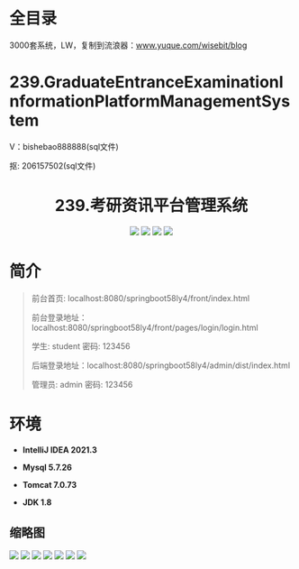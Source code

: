 # 全目录

3000套系统，LW，复制到流浪器：www.yuque.com/wisebit/blog

# 239.GraduateEntranceExaminationInformationPlatformManagementSystem

<p>V：bishebao888888(sql文件)</p>
<p>抠: 206157502(sql文件)</p>

<p><h1 align="center">239.考研资讯平台管理系统</h1></p>


<p align="center">
	<img src="https://img.shields.io/badge/jdk-1.8-orange.svg"/>
    <img src="https://img.shields.io/badge/springboot-5.x-lightgrey.svg"/>
    <img src="https://img.shields.io/badge/vue-3.x-blue.svg"/>
    <img src="https://img.shields.io/badge/mybatis-5.x-yellow.svg"/>
</p>

# 简介
>
> 
> 
> 前台首页: localhost:8080/springboot58ly4/front/index.html
> 
> 前台登录地址：localhost:8080/springboot58ly4/front/pages/login/login.html
>
> 学生: student   密码: 123456
>
> 后端登录地址：localhost:8080/springboot58ly4/admin/dist/index.html
>
> 管理员: admin   密码: 123456


# 环境

- <b>IntelliJ IDEA 2021.3</b>

- <b>Mysql 5.7.26</b>

- <b>Tomcat 7.0.73</b>

- <b>JDK 1.8</b>




## 缩略图

![](https://bitwise.oss-cn-heyuan.aliyuncs.com/2024/9/10/164bfe07-d32a-469b-a0db-b152bfdeadb7.png)
![](https://bitwise.oss-cn-heyuan.aliyuncs.com/2024/9/10/ed5b56cb-754a-4233-ba8f-37dec8be10fd.png)
![](https://bitwise.oss-cn-heyuan.aliyuncs.com/2024/9/10/00dc908b-f97f-4b3e-9887-8efc6234847f.png)
![](https://bitwise.oss-cn-heyuan.aliyuncs.com/2024/9/10/3863e712-5faf-4c5a-80ea-0142a54ecf7c.png)
![](https://bitwise.oss-cn-heyuan.aliyuncs.com/2024/9/10/b445b407-fe71-47a6-9ff3-1547901ba455.png)
![](https://bitwise.oss-cn-heyuan.aliyuncs.com/2024/9/10/de60d4f1-9c7e-4edd-a6c4-6d032acecdbb.png)
![](https://bitwise.oss-cn-heyuan.aliyuncs.com/2024/9/10/3e1a5680-cd71-4f60-9ac1-0f3599111119.png)






